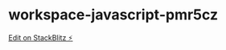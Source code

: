 # workspace-javascript-pmr5cz

[Edit on StackBlitz ⚡️](https://stackblitz.com/edit/workspace-javascript-pmr5cz)
